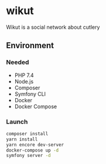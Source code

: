 # wikut
Wikut is a social network about cutlery

## Environment

### Needed

* PHP 7.4
* Node.js
* Composer
* Symfony CLI
* Docker
* Docker Compose

### Launch

```bash
composer install
yarn install
yarn encore dev-server
docker-compose up -d
symfony server -d
```
